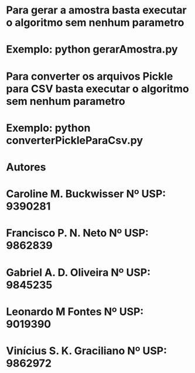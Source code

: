 # Para gerar a amostra basta executar o algoritmo sem nenhum parametro
# Exemplo: python gerarAmostra.py

# Para converter os arquivos Pickle para CSV basta executar o algoritmo sem nenhum parametro
# Exemplo: python converterPickleParaCsv.py

# Autores
# Caroline M. Buckwisser Nº USP: 9390281
# Francisco P. N. Neto Nº USP: 9862839
# Gabriel A. D. Oliveira Nº USP: 9845235
# Leonardo M Fontes Nº USP: 9019390
# Vinícius S. K. Graciliano Nº USP: 9862972